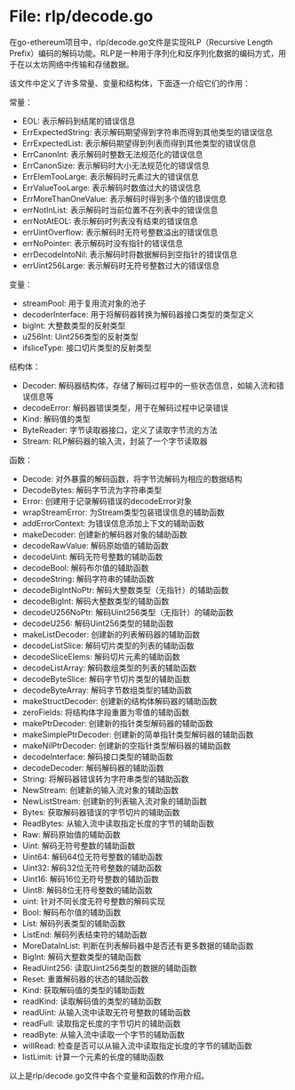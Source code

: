 # File: rlp/decode.go

在go-ethereum项目中，rlp/decode.go文件是实现RLP（Recursive Length Prefix）编码的解码功能。RLP是一种用于序列化和反序列化数据的编码方式，用于在以太坊网络中传输和存储数据。

该文件中定义了许多常量、变量和结构体，下面逐一介绍它们的作用：

常量：
- EOL: 表示解码到结尾的错误信息
- ErrExpectedString: 表示解码期望得到字符串而得到其他类型的错误信息
- ErrExpectedList: 表示解码期望得到列表而得到其他类型的错误信息
- ErrCanonInt: 表示解码时整数无法规范化的错误信息
- ErrCanonSize: 表示解码时大小无法规范化的错误信息
- ErrElemTooLarge: 表示解码时元素过大的错误信息
- ErrValueTooLarge: 表示解码时数值过大的错误信息
- ErrMoreThanOneValue: 表示解码时得到多个值的错误信息
- errNotInList: 表示解码时当前位置不在列表中的错误信息
- errNotAtEOL: 表示解码时列表没有结束的错误信息
- errUintOverflow: 表示解码时无符号整数溢出的错误信息
- errNoPointer: 表示解码时没有指针的错误信息
- errDecodeIntoNil: 表示解码时将数据解码到空指针的错误信息
- errUint256Large: 表示解码时无符号整数过大的错误信息

变量：
- streamPool: 用于复用流对象的池子
- decoderInterface: 用于将解码器转换为解码器接口类型的类型定义
- bigInt: 大整数类型的反射类型
- u256Int: Uint256类型的反射类型
- ifsliceType: 接口切片类型的反射类型

结构体：
- Decoder: 解码器结构体，存储了解码过程中的一些状态信息，如输入流和错误信息等
- decodeError: 解码器错误类型，用于在解码过程中记录错误
- Kind: 解码值的类型
- ByteReader: 字节读取器接口，定义了读取字节流的方法
- Stream: RLP解码器的输入流，封装了一个字节读取器

函数：
- Decode: 对外暴露的解码函数，将字节流解码为相应的数据结构
- DecodeBytes: 解码字节流为字符串类型
- Error: 创建用于记录解码错误的decodeError对象
- wrapStreamError: 为Stream类型包装错误信息的辅助函数
- addErrorContext: 为错误信息添加上下文的辅助函数
- makeDecoder: 创建新的解码器对象的辅助函数
- decodeRawValue: 解码原始值的辅助函数
- decodeUint: 解码无符号整数的辅助函数
- decodeBool: 解码布尔值的辅助函数
- decodeString: 解码字符串的辅助函数
- decodeBigIntNoPtr: 解码大整数类型（无指针）的辅助函数
- decodeBigInt: 解码大整数类型的辅助函数
- decodeU256NoPtr: 解码Uint256类型（无指针）的辅助函数
- decodeU256: 解码Uint256类型的辅助函数
- makeListDecoder: 创建新的列表解码器的辅助函数
- decodeListSlice: 解码切片类型的列表的辅助函数
- decodeSliceElems: 解码切片元素的辅助函数
- decodeListArray: 解码数组类型的列表的辅助函数
- decodeByteSlice: 解码字节切片类型的辅助函数
- decodeByteArray: 解码字节数组类型的辅助函数
- makeStructDecoder: 创建新的结构体解码器的辅助函数
- zeroFields: 将结构体字段重置为零值的辅助函数
- makePtrDecoder: 创建新的指针类型解码器的辅助函数
- makeSimplePtrDecoder: 创建新的简单指针类型解码器的辅助函数
- makeNilPtrDecoder: 创建新的空指针类型解码器的辅助函数
- decodeInterface: 解码接口类型的辅助函数
- decodeDecoder: 解码解码器的辅助函数
- String: 将解码器错误转为字符串类型的辅助函数
- NewStream: 创建新的输入流对象的辅助函数
- NewListStream: 创建新的列表输入流对象的辅助函数
- Bytes: 获取解码器错误的字节切片的辅助函数
- ReadBytes: 从输入流中读取指定长度的字节的辅助函数
- Raw: 解码原始值的辅助函数
- Uint: 解码无符号整数的辅助函数
- Uint64: 解码64位无符号整数的辅助函数
- Uint32: 解码32位无符号整数的辅助函数
- Uint16: 解码16位无符号整数的辅助函数
- Uint8: 解码8位无符号整数的辅助函数
- uint: 针对不同长度无符号整数的解码实现
- Bool: 解码布尔值的辅助函数
- List: 解码列表类型的辅助函数
- ListEnd: 解码列表结束符的辅助函数
- MoreDataInList: 判断在列表解码器中是否还有更多数据的辅助函数
- BigInt: 解码大整数类型的辅助函数
- ReadUint256: 读取Uint256类型的数据的辅助函数
- Reset: 重置解码器的状态的辅助函数
- Kind: 获取解码值的类型的辅助函数
- readKind: 读取解码值的类型的辅助函数
- readUint: 从输入流中读取无符号整数的辅助函数
- readFull: 读取指定长度的字节切片的辅助函数
- readByte: 从输入流中读取一个字节的辅助函数
- willRead: 检查是否可以从输入流中读取指定长度的字节的辅助函数
- listLimit: 计算一个元素的长度的辅助函数

以上是rlp/decode.go文件中各个变量和函数的作用介绍。

